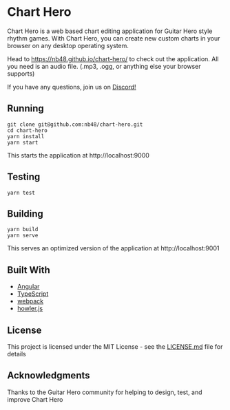 # Chart Hero

Chart Hero is a web based chart editing application for Guitar Hero style rhythm games. With Chart Hero, you can create new custom charts in your browser on any desktop operating system. 

Head to https://nb48.github.io/chart-hero/ to check out the application. All you need is an audio file. (.mp3, .ogg, or anything else your browser supports)

If you have any questions, join us on [Discord!](https://discord.gg/UJNFxhM)

## Running

```
git clone git@github.com:nb48/chart-hero.git
cd chart-hero
yarn install
yarn start
```

This starts the application at http://localhost:9000

## Testing

```
yarn test
```

## Building

```
yarn build
yarn serve
```

This serves an optimized version of the application at http://localhost:9001

## Built With

* [Angular](https://github.com/angular)
* [TypeScript](https://github.com/Microsoft/TypeScript)
* [webpack](https://github.com/webpack)
* [howler.js](https://github.com/goldfire/howler.js)

## License

This project is licensed under the MIT License - see the [LICENSE.md](LICENSE.md) file for details

## Acknowledgments

Thanks to the Guitar Hero community for helping to design, test, and improve Chart Hero
